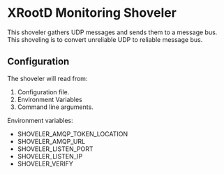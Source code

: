 XRootD Monitoring Shoveler
==========================

This shoveler gathers UDP messages and sends them to a message bus.
This shoveling is to convert unreliable UDP to reliable message bus.


Configuration
-------------

The shoveler will read from:

1. Configuration file.
2. Environment Variables
3. Command line arguments.



Environment variables:

* SHOVELER_AMQP_TOKEN_LOCATION
* SHOVELER_AMQP_URL
* SHOVELER_LISTEN_PORT
* SHOVELER_LISTEN_IP
* SHOVELER_VERIFY


